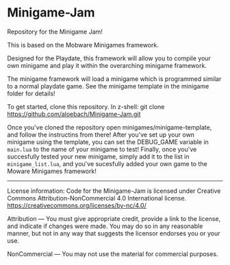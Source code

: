 # Minigame-Jam
Repository for the Minigame Jam!

This is based on the Mobware Minigames framework.

Designed for the Playdate, this framework will allow you to compile your own minigame and play it within the overarching minigame framework.

The minigame framework will load a minigame which is programmed similar to a normal playdate game. See the minigame template in the minigame folder for details!

To get started, clone this repository. In z-shell:
git clone https://github.com/aloebach/Minigame-Jam.git

Once you've cloned the repository open minigames/minigame-template, and follow the instructins from there! After you've set up your own minigame using the template, you can set the DEBUG_GAME variable in `main.lua` to the name of your minigame to test! Finally, once you've succesfully tested your new minigame, simply add it to the list in  `minigame_list.lua`, and you've sucesfully added your own game to the Moware Minigames framework!


_____________________________
License information:
Code for the Minigame-Jam is licensed under Creative Commons Attribution-NonCommercial 4.0 International license.
https://creativecommons.org/licenses/by-nc/4.0/

Attribution — You must give appropriate credit, provide a link to the license, and indicate if changes were made. You may do so in any reasonable manner, but not in any way that suggests the licensor endorses you or your use.

NonCommercial — You may not use the material for commercial purposes. 
